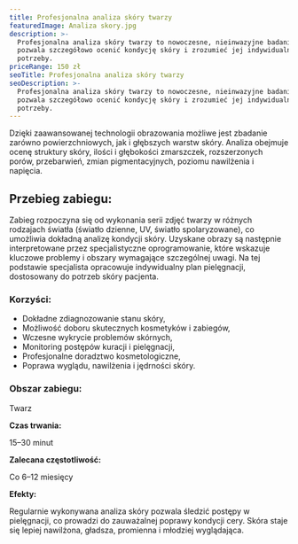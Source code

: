 ```yaml
---
title: Profesjonalna analiza skóry twarzy
featuredImage: Analiza skory.jpg
description: >-
  Profesjonalna analiza skóry twarzy to nowoczesne, nieinwazyjne badanie, które
  pozwala szczegółowo ocenić kondycję skóry i zrozumieć jej indywidualne
  potrzeby.
priceRange: 150 zł
seoTitle: Profesjonalna analiza skóry twarzy
seoDescription: >-
  Profesjonalna analiza skóry twarzy to nowoczesne, nieinwazyjne badanie, które
  pozwala szczegółowo ocenić kondycję skóry i zrozumieć jej indywidualne
  potrzeby.
---
```


Dzięki zaawansowanej technologii obrazowania możliwe jest zbadanie zarówno powierzchniowych, jak i głębszych warstw skóry. Analiza obejmuje ocenę struktury skóry, ilości i głębokości zmarszczek, rozszerzonych porów, przebarwień, zmian pigmentacyjnych, poziomu nawilżenia i napięcia.

## Przebieg zabiegu:

Zabieg rozpoczyna się od wykonania serii zdjęć twarzy w różnych rodzajach światła (światło dzienne, UV, światło spolaryzowane), co umożliwia dokładną analizę kondycji skóry. Uzyskane obrazy są następnie interpretowane przez specjalistyczne oprogramowanie, które wskazuje kluczowe problemy i obszary wymagające szczególnej uwagi. Na tej podstawie specjalista opracowuje indywidualny plan pielęgnacji, dostosowany do potrzeb skóry pacjenta.

### Korzyści:

* Dokładne zdiagnozowanie stanu skóry,
* Możliwość doboru skutecznych kosmetyków i zabiegów,
* Wczesne wykrycie problemów skórnych,
* Monitoring postępów kuracji i pielęgnacji,
* Profesjonalne doradztwo kosmetologiczne,
* Poprawa wyglądu, nawilżenia i jędrności skóry.

### Obszar zabiegu:

Twarz

**Czas trwania:**

15–30 minut

**Zalecana częstotliwość:**

Co 6–12 miesięcy

**Efekty:**

Regularnie wykonywana analiza skóry pozwala śledzić postępy w pielęgnacji, co prowadzi do zauważalnej poprawy kondycji cery. Skóra staje się lepiej nawilżona, gładsza, promienna i młodziej wyglądająca.
